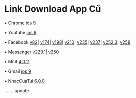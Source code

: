 # Link Download App Cũ

• Chrome
[ios 9](https://tinyurl.com/Chromeios9-by-kien)

• Youtube
[ios 9](https://tinyurl.com/Youtubeios9-by-kien)

• Facebook 
[v82](https://tinyurl.com/Facebook-v82-by-kien)|
[v174](https://tinyurl.com/Facebook-v174-by-kien)|
[v198](https://tinyurl.com/facebook-198)|
[v210](https://tinyurl.com/facebook-v210-by-kien)|
[v235](https://tinyurl.com/FBv235-by-kien)|
[v237](https://tinyurl.com/Fbv237-by-kien)|
[v252.3](https://tinyurl.com/facebook-v252)|
[v258](https://tinyurl.com/facebook-v258)

• Messenger
[v229.1](https://tinyurl.com/Messenger229-by-kien)|
[v250](https://tinyurl.com/messenger-250-kn)

• Mifit
[4.0.11](https://tinyurl.com/Mifit-4-0-11-by-kien)

• Gmail 
[ios 9](https://tinyurl.com/Gmailios9-by-kien)

• NhacCuaTui
[6.0.0](https://tinyurl.com/nct-by-kien)

.......
update
